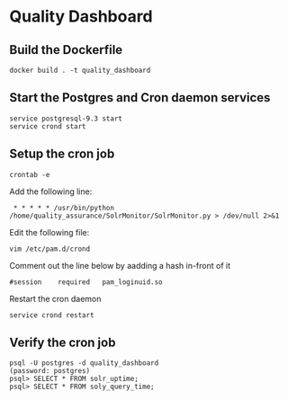 # Quality Dashboard

## Build the Dockerfile

```
docker build . -t quality_dashboard
```

## Start the Postgres and Cron daemon services

```
service postgresql-9.3 start
service crond start
```

## Setup the cron job

```
crontab -e
```

Add the following line:

```
 * * * * * /usr/bin/python /home/quality_assurance/SolrMonitor/SolrMonitor.py > /dev/null 2>&1
```

Edit the following file:

```
vim /etc/pam.d/crond
```

Comment out the line below by aadding a hash in-front of it

```
#session    required   pam_loginuid.so
```

Restart the cron daemon

```
service crond restart
```
 
## Verify the cron job
```
psql -U postgres -d quality_dashboard
(password: postgres)
psql> SELECT * FROM solr_uptime;
psql> SELECT * FROM soly_query_time;
```
